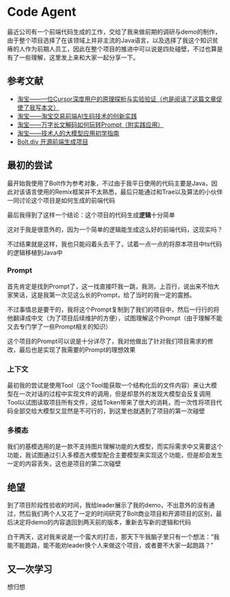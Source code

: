 # Code Agent

最近公司有一个前端代码生成的工作，交给了我来做前期的调研与demo的制作，由于整个项目选择了在该领域上并非主流的Java语言，以及选择了我这个知识贫瘠的人作为前期人员工，因此在整个项目的推进中可以说是四处碰壁，不过也算是有了一些理解，这里发上来和大家一起分享一下。

## 参考文献

- [淘宝——一位Cursor深度用户的原理探析与实验验证（也是阅读了这篇文章促使了我写本文）](https://mp.weixin.qq.com/s/bT-R9oXvfO5wqRT8I2u_sQ)
- [淘宝——淘宝交易前端AI生码技术的创新实践](https://mp.weixin.qq.com/s/RBIlsqdkN7CNDuGWxhoxGQ)
- [淘宝——万字长文解码如何玩转Prompt（附实践应用）](https://mp.weixin.qq.com/s/ad6y-pCe1_PV7iNA7Uh1bg)
- [淘宝——技术人的大模型应用初学指南](https://mp.weixin.qq.com/s/NeR1yPdmK6Z1hZVLRSgxrQ)
- [Bolt.diy 开源前端生成项目](https://github.com/stackblitz-labs/bolt.diy) 

## 最初的尝试

最开始我使用了Bolt作为参考对象，不过由于我平日使用的代码主要是Java，因此对该语言使用的Remix框架并不太熟悉，最后只能通过和Trae以及算法的小伙伴一同讨论这个项目是如何生成的前端代码

最后我得到了这样一个结论：这个项目的代码生成**逻辑**十分简单

这对于我是很意外的，因为一个简单的逻辑能生成这么好的前端代码，这现实吗？

不过结果就是这样，我也只能闷着头去干了，试着一点一点的将原本项目中ts代码的逻辑移植到Java中

### Prompt

首先肯定是找到Prompt了，这一找直接吓我一跳，我测，上百行，说出来不怕大家笑话，这是我第一次见这么长的Prompt，给了当时的我一定的震撼。

不过事情总是要干的，我将这个Prompt复制到了我们的项目中，然后一行行的将他翻译成中文（为了项目后续维护的方便），试图理解这个Prompt（由于理解不能又去专门学了一些Prompt相关的知识）

这个项目的Prompt可以说是十分详尽了，我对他做出了针对我们项目需求的修改，最后也是实现了我需要的Prompt的理想效果

### 上下文

最初我的尝试是使用Tool（这个Tool能获取一个结构化后的文件内容）来让大模型在一次对话的过程中实现文件的调用，但是却意外的发现大模型会反复调用Tool以试图读取项目所有文件，这给Token带来了很大的消耗，而一次性将项目代码全部交给大模型又显然是不可行的，到这里也就遇到了项目的第一次碰壁

### 多模态

我们的基模选用的是一款不支持图片理解功能的大模型，而实际需求中又需要这个功能，我试图通过引入多模态大模型配合主要模型来实现这个功能，但是却会发生一定的内容丢失，这也是项目的第二次碰壁

## 绝望

到了项目阶段性验收的时间，我给leader展示了我的demo，不出意外的没有通过，然后我们两个人又花了一定的时间研究了Bolt商业项目和开源项目的区别，最后决定将demo的内容退回到两天前的版本，重新去写新的逻辑和代码

白干两天，这对我来说是一个蛮大的打击，那天下午我脑子里只有一个想法：“我能不能跑路，能不能劝leader换个人来做这个项目，或者要不大家一起跑路？”

## 又一次学习

想归想
